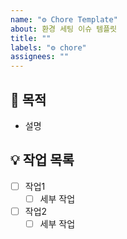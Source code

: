 ```yaml
---
name: "⚙️ Chore Template"
about: 환경 세팅 이슈 템플릿
title: ""
labels: "⚙ chore"
assignees: ""
---
```


## 📝 목적

- 설명

## 💡 작업 목록

- [ ] 작업1
  - [ ] 세부 작업
- [ ] 작업2
  - [ ] 세부 작업
